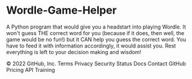 # Wordle-Game-Helper
A Python program that would give you a headstart into playing Wordle. It won't guess THE correct word for you (because if it does, then well, the game would be no fun!) but it CAN help you guess the correct word. You have to feed it with information accordingly, it would assist you. Rest everything is left to your decision making and wisdom!



© 2022 GitHub, Inc.
Terms
Privacy
Security
Status
Docs
Contact GitHub
Pricing
API
Training
